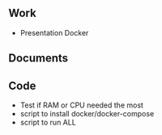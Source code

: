 ## Work
- Presentation Docker

## Documents

## Code

- Test if RAM or CPU needed the most
- script to install docker/docker-compose
- script to run ALL


